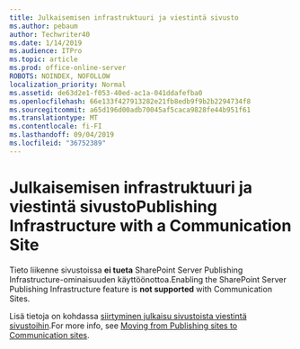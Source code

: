 ```yaml
---
title: Julkaisemisen infrastruktuuri ja viestintä sivusto
ms.author: pebaum
author: Techwriter40
ms.date: 1/14/2019
ms.audience: ITPro
ms.topic: article
ms.prod: office-online-server
ROBOTS: NOINDEX, NOFOLLOW
localization_priority: Normal
ms.assetid: de63d2e1-f053-40ed-ac1a-041ddafefba0
ms.openlocfilehash: 66e133f427913282e21fb8edb9f9b2b2294734f8
ms.sourcegitcommit: a65d196d00adb70045af5caca9828fe44b951f61
ms.translationtype: MT
ms.contentlocale: fi-FI
ms.lasthandoff: 09/04/2019
ms.locfileid: "36752389"
---
```

# <a name="publishing-infrastructure-with-a-communication-site"></a><span data-ttu-id="c9567-102">Julkaisemisen infrastruktuuri ja viestintä sivusto</span><span class="sxs-lookup"><span data-stu-id="c9567-102">Publishing Infrastructure with a Communication Site</span></span>


<span data-ttu-id="c9567-103">Tieto liikenne sivustoissa **ei tueta** SharePoint Server Publishing Infrastructure-ominaisuuden käyttöönottoa.</span><span class="sxs-lookup"><span data-stu-id="c9567-103">Enabling the SharePoint Server Publishing Infrastructure feature is **not supported** with Communication Sites.</span></span> 
  
<span data-ttu-id="c9567-104">Lisä tietoja on kohdassa [siirtyminen julkaisu sivustoista viestintä sivustoihin](https://docs.microsoft.com/sharepoint/publishing-sites-classic-to-modern-experience).</span><span class="sxs-lookup"><span data-stu-id="c9567-104">For more info, see [Moving from Publishing sites to Communication sites](https://docs.microsoft.com/sharepoint/publishing-sites-classic-to-modern-experience).</span></span> 
  

